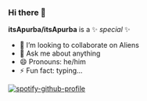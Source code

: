 ### Hi there 👋

**itsApurba/itsApurba** is a ✨ _special_ ✨

- 👯 I’m looking to collaborate on Aliens
- 💬 Ask me about anything
- 😄 Pronouns: he/him
- ⚡ Fun fact: typing...


[![spotify-github-profile](https://spotify-github-profile.vercel.app/api/view?uid=0e6phl99vxmyt3d7q4fedocyo&cover_image=true&theme=natemoo-re&bar_color=53b14f&bar_color_cover=true)](https://spotify-github-profile.vercel.app/api/view?uid=0e6phl99vxmyt3d7q4fedocyo&redirect=true)
